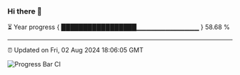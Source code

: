 ### Hi there 👋

⏳ Year progress { █████████████████▁▁▁▁▁▁▁▁▁▁▁▁▁ } 58.68 %

---

⏰ Updated on Fri, 02 Aug 2024 18:06:05 GMT

![Progress Bar CI](https://github.com/liununu/liununu/workflows/Progress%20Bar%20CI/badge.svg)
